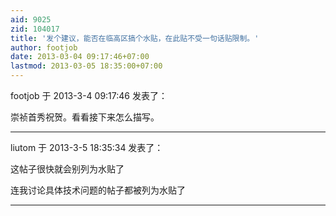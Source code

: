 ```yaml
---
aid: 9025
zid: 104017
title: '发个建议，能否在临高区搞个水贴，在此贴不受一句话贴限制。'
author: footjob
date: 2013-03-04 09:17:46+07:00
lastmod: 2013-03-05 18:35:00+07:00
---
```


footjob 于 2013-3-4 09:17:46 发表了：

崇祯首秀祝贺。看看接下来怎么描写。

---------

liutom 于 2013-3-5 18:35:34 发表了：

这帖子很快就会别列为水贴了

连我讨论具体技术问题的帖子都被列为水贴了

---------

